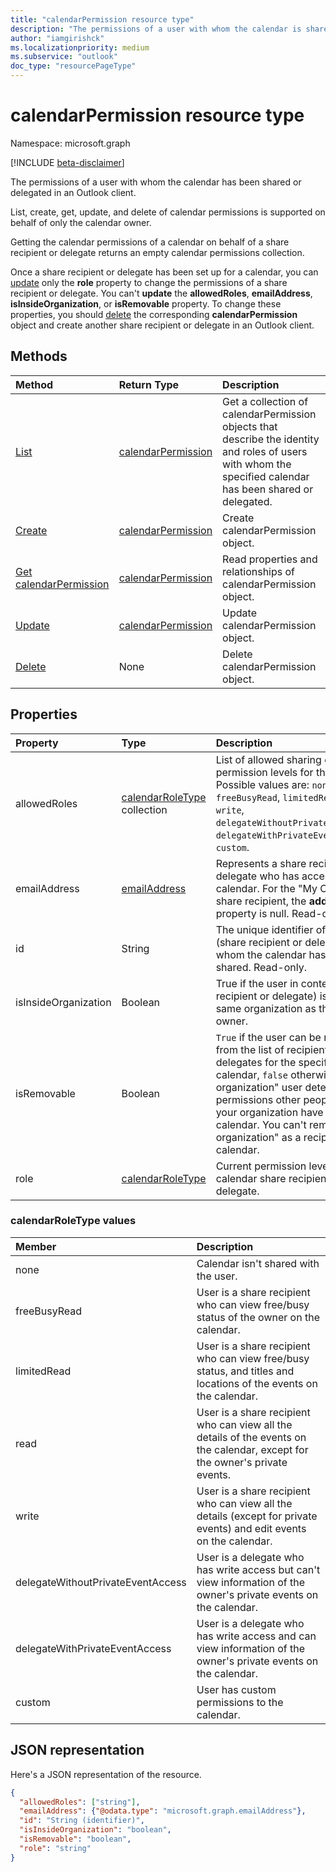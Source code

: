 ```yaml
---
title: "calendarPermission resource type"
description: "The permissions of a user with whom the calendar is shared."
author: "iamgirishck"
ms.localizationpriority: medium
ms.subservice: "outlook"
doc_type: "resourcePageType"
---
```


# calendarPermission resource type

Namespace: microsoft.graph

[!INCLUDE [beta-disclaimer](../../includes/beta-disclaimer.md)]

The permissions of a user with whom the calendar has been shared or delegated in an Outlook client.

List, create, get, update, and delete of calendar permissions is supported on behalf of only the calendar owner.

Getting the calendar permissions of a calendar on behalf of a share recipient or delegate returns an empty calendar permissions collection.

Once a share recipient or delegate has been set up for a calendar, you can [update](../api/calendarpermission-update.md) only the **role** property to change the permissions of a share recipient or delegate. You can't **update** the **allowedRoles**, **emailAddress**, **isInsideOrganization**, or **isRemovable** property. To change these properties, you should [delete](../api/calendarpermission-delete.md) the corresponding **calendarPermission** object and create another share recipient or delegate in an Outlook client.

## Methods

| Method       | Return Type | Description |
|:-------------|:------------|:------------|
| [List](../api/calendar-list-calendarpermissions.md) | [calendarPermission](calendarpermission.md) | Get a collection of calendarPermission objects that describe the identity and roles of users with whom the specified calendar has been shared or delegated. |
| [Create](../api/calendar-post-calendarpermissions.md) | [calendarPermission](calendarpermission.md) | Create calendarPermission object. |
| [Get calendarPermission](../api/calendarpermission-get.md) | [calendarPermission](calendarpermission.md) | Read properties and relationships of calendarPermission object. |
| [Update](../api/calendarpermission-update.md) | [calendarPermission](calendarpermission.md) | Update calendarPermission object. |
| [Delete](../api/calendarpermission-delete.md) | None | Delete calendarPermission object. |

## Properties

| Property     | Type        | Description |
|:-------------|:------------|:------------|
|allowedRoles|[calendarRoleType](#calendarroletype-values) collection| List of allowed sharing or delegating permission levels for the calendar. Possible values are: `none`, `freeBusyRead`, `limitedRead`, `read`, `write`, `delegateWithoutPrivateEventAccess`, `delegateWithPrivateEventAccess`, `custom`.|
|emailAddress|[emailAddress](emailaddress.md)| Represents a share recipient or delegate who has access to the calendar. For the "My Organization" share recipient, the **address** property is null. Read-only. |
|id|String| The unique identifier of the user (share recipient or delegate) with whom the calendar has been shared. Read-only.|
|isInsideOrganization|Boolean| True if the user in context (share recipient or delegate) is inside the same organization as the calendar owner.|
|isRemovable|Boolean| `True` if the user can be removed from the list of recipients or delegates for the specified calendar, `false` otherwise. The "My organization" user determines the permissions other people within your organization have to the given calendar. You can't remove "My organization" as a recipient to a calendar.|
|role|[calendarRoleType](#calendarroletype-values)| Current permission level of the calendar share recipient or delegate. |

### calendarRoleType values

| Member        | Description |
|:--------------|:------------|
| none | Calendar isn't shared with the user. |
| freeBusyRead | User is a share recipient who can view free/busy status of the owner on the calendar. |
| limitedRead | User is a share recipient who can view free/busy status, and titles and locations of the events on the calendar. |
| read | User is a share recipient who can view all the details of the events on the calendar, except for the owner's private events. |
| write | User is a share recipient who can view all the details (except for private events) and edit events on the calendar. |
| delegateWithoutPrivateEventAccess | User is a delegate who has write access but can't view information of the owner's private events on the calendar. |
| delegateWithPrivateEventAccess | User is a delegate who has write access and can view information of the owner's private events on the calendar. |
| custom | User has custom permissions to the calendar. |


## JSON representation

Here's a JSON representation of the resource.

<!-- {
  "blockType": "resource",
  "@odata.type": "microsoft.graph.calendarPermission",
  "keyProperty": "id"
}-->

```json
{
  "allowedRoles": ["string"],
  "emailAddress": {"@odata.type": "microsoft.graph.emailAddress"},
  "id": "String (identifier)",
  "isInsideOrganization": "boolean",
  "isRemovable": "boolean",
  "role": "string"
}
```

<!-- uuid: 16cd6b66-4b1a-43a1-adaf-3a886856ed98
2019-02-04 14:57:30 UTC -->
<!-- {
  "type": "#page.annotation",
  "description": "calendarPermission resource",
  "keywords": "",
  "section": "documentation",
  "tocPath": ""
}-->